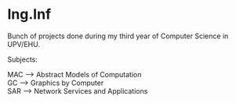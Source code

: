 # Ing.Inf
Bunch of projects done during my third year of Computer Science in UPV/EHU.

Subjects:

MAC --> Abstract Models of Computation  
GC --> Graphics by Computer  
SAR --> Network Services and Applications

